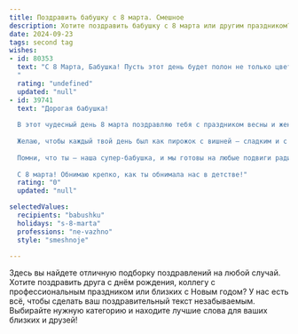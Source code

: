 ```yaml
---
title: Поздравить бабушку с 8 марта. Смешное
description: Хотите поздравить бабушку с 8 марта или другим праздником? Наш ИИ создаст незабываемое поздравление, а вы обязательно выделитесь среди других.  
date: 2024-09-23
tags: second tag
wishes:
- id: 80353
  text: "С 8 Марта, Бабушка! Пусть этот день будет полон не только цветов, но и внуков, которые приготовили тебе праздничный обед, а не только тортик! 😉
  "
  rating: "undefined"
  updated: "null"
- id: 39741
  text: "Дорогая бабушка!
  
  В этот чудесный день 8 марта поздравляю тебя с праздником весны и женственности! Пусть твой дом всегда наполняет запах свежей выпечки, а цветы радуют глаз так же, как ты радовала нас в детстве!
  
  Желаю, чтобы каждый твой день был как пирожок с вишней – сладким и с сюрпризом! Пусть сыновья и дочери балуют тебя, как ты нас когда-то баловала, а внуки присылают тебе смешные картинки, чтобы ты всегда была в тренде!
  
  Помни, что ты – наша супер-бабушка, и мы готовы на любые подвиги ради твоей улыбки. Пусть здоровье будет крепким, как твои фаршированные капусты, а счастье – ярким, как твой любимый платок!
  
  С 8 марта! Обнимаю крепко, как ты обнимала нас в детстве!"
  rating: "0"
  updated: "null"

selectedValues:
  recipients: "babushku"
  holidays: "s-8-marta"
  professions: "ne-vazhno"
  style: "smeshnoje"

---
```


Здесь вы найдете отличную подборку поздравлений на любой случай. 
Хотите поздравить друга с днём рождения, коллегу с профессиональным праздником или близких с Новым годом? У нас есть всё, чтобы сделать ваш поздравительный текст незабываемым. Выбирайте нужную категорию и находите лучшие слова для ваших близких и друзей!
